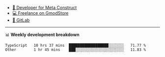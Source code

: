 - [🎈 Developer for Meta Construct](https://metastruct.net)
- [💻 Freelance on GmodStore](https://www.gmodstore.com/users/Tenrys)
- [🦊 GitLab](https://gitlab.com/Tenrys)

---

📊 **Weekly development breakdown**
<!--START_SECTION:waka-->

```text
TypeScript   10 hrs 37 mins  ██████████████████░░░░░░░   71.77 %
Other        1 hr 45 mins    ███░░░░░░░░░░░░░░░░░░░░░░   11.83 %
```

<!--END_SECTION:waka-->
